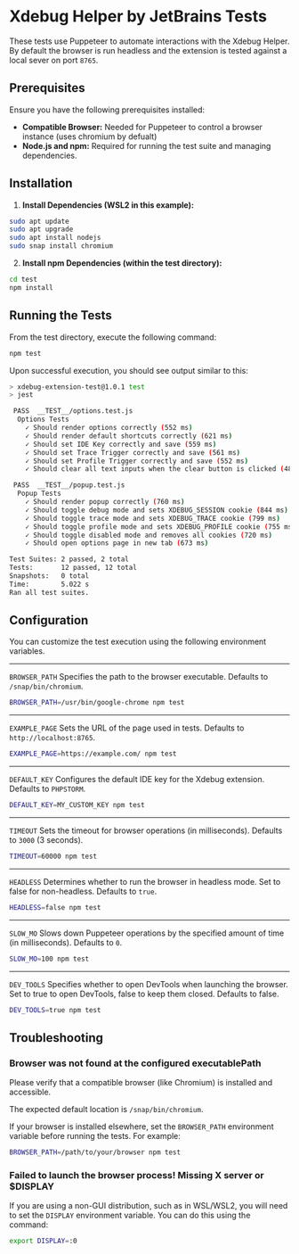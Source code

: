 # Xdebug Helper by JetBrains Tests

These tests use Puppeteer to automate interactions with the Xdebug Helper.
By default the browser is run headless and the extension is tested against a local sever on port `8765`.

## Prerequisites

Ensure you have the following prerequisites installed:

* **Compatible Browser:** Needed for Puppeteer to control a browser instance (uses chromium by defualt)
* **Node.js and npm:** Required for running the test suite and managing dependencies.

## Installation

1. **Install Dependencies (WSL2 in this example):**

```bash
sudo apt update
sudo apt upgrade
sudo apt install nodejs
sudo snap install chromium
```

2. **Install npm Dependencies (within the test directory):**

```bash
cd test
npm install
```

## Running the Tests

From the test directory, execute the following command:

```bash
npm test
```

Upon successful execution, you should see output similar to this:

```bash
> xdebug-extension-test@1.0.1 test
> jest

 PASS  __TEST__/options.test.js
  Options Tests
    ✓ Should render options correctly (552 ms)
    ✓ Should render default shortcuts correctly (621 ms)
    ✓ Should set IDE Key correctly and save (559 ms)
    ✓ Should set Trace Trigger correctly and save (561 ms)
    ✓ Should set Profile Trigger correctly and save (552 ms)
    ✓ Should clear all text inputs when the clear button is clicked (489 ms)

 PASS  __TEST__/popup.test.js
  Popup Tests
    ✓ Should render popup correctly (760 ms)
    ✓ Should toggle debug mode and sets XDEBUG_SESSION cookie (844 ms)
    ✓ Should toggle trace mode and sets XDEBUG_TRACE cookie (799 ms)
    ✓ Should toggle profile mode and sets XDEBUG_PROFILE cookie (755 ms)
    ✓ Should toggle disabled mode and removes all cookies (720 ms)
    ✓ Should open options page in new tab (673 ms)

Test Suites: 2 passed, 2 total
Tests:       12 passed, 12 total
Snapshots:   0 total
Time:        5.022 s
Ran all test suites.
```
## Configuration

You can customize the test execution using the following environment variables.

---

`BROWSER_PATH` Specifies the path to the browser executable. Defaults to `/snap/bin/chromium`.
```bash
BROWSER_PATH=/usr/bin/google-chrome npm test
```
---

`EXAMPLE_PAGE` Sets the URL of the page used in tests. Defaults to `http://localhost:8765`.
```bash
EXAMPLE_PAGE=https://example.com/ npm test
```
---

`DEFAULT_KEY` Configures the default IDE key for the Xdebug extension. Defaults to `PHPSTORM`.
```bash
DEFAULT_KEY=MY_CUSTOM_KEY npm test
```
---

`TIMEOUT` Sets the timeout for browser operations (in milliseconds). Defaults to `3000` (3 seconds).
```bash
TIMEOUT=60000 npm test
```
---

`HEADLESS` Determines whether to run the browser in headless mode. Set to false for non-headless. Defaults to `true`.
```bash
HEADLESS=false npm test
```
---

`SLOW_MO` Slows down Puppeteer operations by the specified amount of time (in milliseconds). Defaults to `0`.
```bash
SLOW_MO=100 npm test
```
---

`DEV_TOOLS` Specifies whether to open DevTools when launching the browser. Set to true to open DevTools, false to keep them closed. Defaults to false.

```bash
DEV_TOOLS=true npm test
```

## Troubleshooting

### Browser was not found at the configured executablePath

Please verify that a compatible browser (like Chromium) is installed and accessible.

The expected default location is `/snap/bin/chromium`.

If your browser is installed elsewhere, set the `BROWSER_PATH` environment variable before running the tests. For example:

```bash
BROWSER_PATH=/path/to/your/browser npm test
```

### Failed to launch the browser process! Missing X server or $DISPLAY

If you are using a non-GUI distribution, such as in WSL/WSL2, you will need to set the `DISPLAY` environment variable. You can do this using the command:

```bash
export DISPLAY=:0
```

